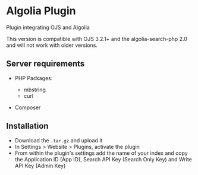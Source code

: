 # Algolia Plugin
Plugin integrating OJS and Algolia

This version is compatible with OJS 3.2.1+ and the algolia-search-php 2.0 and will not work with older versions.

## Server requirements
- PHP Packages:
    - mbstring
    - curl

- Composer

## Installation
- Download the `.tar.gz` and upload it
- In Settings > Website > Plugins, activate the plugin
- From within the plugin's settings add the name of your index and copy the Application ID (App ID),
  Search API Key (Search Only Key) and Write API Key (Admin Key)
